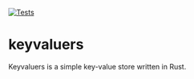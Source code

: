 [![Tests](https://github.com/assapir/keyvaluers/actions/workflows/ci.yml/badge.svg)](https://github.com/assapir/keyvaluers/actions/workflows/ci.yml)

# keyvaluers
Keyvaluers is a simple key-value store written in Rust.
